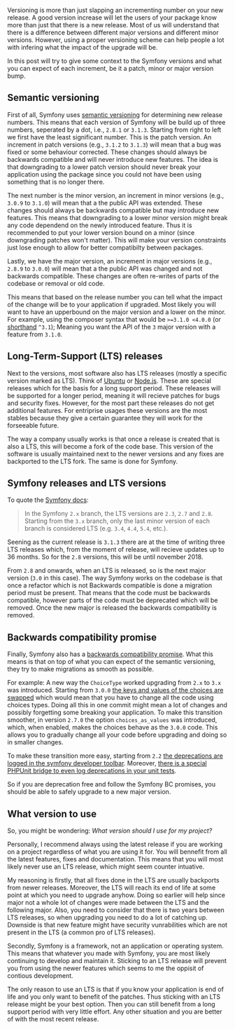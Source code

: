 Versioning is more than just slapping an incrementing number on your new release. A good version increase will let the users of your package know more than just that there is a new release. Most of us will understand that there is a difference between different major versions and different minor versions. However, using a proper versioning scheme can help people a lot with infering what the impact of the upgrade will be.

In this post will try to give some context to the Symfony versions and what you can expect of each increment, be it a patch, minor or major version bump.

## Semantic versioning
First of all, Symfony uses [semantic versioning][semver] for determining new release numbers. This means that each version of Symfony will be build up of three numbers, seperated by a dot, i.e., `2.8.1` or `3.1.3`. Starting from right to left we first have the least significant number. This is the patch version. An increment in patch versions (e.g., `3.1.2` to `3.1.3`) will mean that a bug was fixed or some behaviour corrected. These changes should always be backwards compatible and will never introduce new features. The idea is that downgrading to a lower patch version should never break your application using the package since you could not have been using something that is no longer there.

The next number is the minor version, an increment in minor versions (e.g., `3.0.9` to `3.1.0`) will mean that a the public API was extended. These changes should always be backwards compatible but may introduce new features. This means that downgrading to a lower minor version might break any code dependend on the newly introduced feature. Thus it is recommended to put your lower version bound on a minor (since downgrading patches won't matter). This will make your version constraints just lose enough to allow for better compatibilty between packages.

Lastly, we have the major version, an increment in major versions (e.g., `2.8.9` to `3.0.0`) will mean that a the public API was changed and not backwards compatible. These changes are often re-writes of parts of the codebase or removal or old code.

This means that based on the release number you can tell what the impact of the change will be to your application if upgraded. Most likely you will want to have an upperbound on the major version and a lower on the minor. For example, using the composer syntax that would be `>=3.1.0 <4.0.0` (or [shorthand][composer-caret] `^3.1`); Meaning you want the API of the `3` major version with a feature from `3.1.0`.

## Long-Term-Support (LTS) releases
Next to the versions, most software also has LTS releases (mostly a specific version marked as LTS). Think of [Ubuntu][ubuntu-lts] or [Node.js][nodejs-lts]. These are special releases which for the basis for a long support period. These releases will be supported for a longer period, meaning it will recieve patches for bugs and security fixes. However, for the most part these releases do not get additional features. For entriprise usages these versions are the most stables because they give a certain guarantee they will work for the forseeable future.

The way a company usually works is that once a release is created that is also a LTS, this will become a fork of the code base. This version of the software is usually maintained next to the newer versions and any fixes are backported to the LTS fork. The same is done for Symfony.

## Symfony releases and LTS versions
To quote the [Symfony docs][symfony-lts]:
> In the Symfony `2.x` branch, the LTS versions are `2.3`, `2.7` and `2.8`. Starting from the `3.x` branch, only the last minor version of each branch is considered LTS (e.g. `3.4`, `4.4`, `5.4`, etc.). 

Seening as the current release is `3.1.3` there are at the time of writing three LTS releases which, from the moment of release, will recieve updates up to 36 months. So for the `2.8` versions, this will be until november 2018.

From `2.8` and onwards, when an LTS is released, so is the next major version (`3.0` in this case). The way Symfony works on the codebase is that once a refactor which is not Backwards compatible is done a migration period must be present. That means that the code must be backwards compatible, however parts of the code must be deprecated which will be removed. Once the new major is released the backwards compatibility is removed.

## Backwards compatibility promise
Finally, Symfony also has a [backwards compatibility promise][symfony-bcp]. What this means is that on top of what you can expect of the semantic versioning, they try to make migrations as smooth as possible.

For example: A new way the `ChoiceType` worked upgrading from `2.x` to `3.x` was introduced. Starting from `3.0.0` [the keys and values of the choices are swapped][symfony-choice-option] which would mean that you have to change all the code using choices types. Doing all this in one commit might mean a lot of changes and possibly forgetting some breaking your application. To make this transition smoother, in version `2.7.0` the option `choices_as_values` was introduced, which, when enabled, makes the choices behave as the `3.0.0` code. This allows you to gradually change all your code before upgrading and doing so in smaller changes.

To make these transition more easy, starting from `2.2` [the deprecations are logged in the symfony developer toolbar][symfony-dept-logging]. Moreover, [there is a special PHPUnit bridge to even log deprecations in your unit tests][symfony-dept-phpunit].

So if you are deprecation free and follow the Symfony BC promises, you should be able to safely upgrade to a new major version.

## What version to use
So, you might be wondering: *What version should I use for my project?*

Personally, I recommend always using the latest release if you are working on a project regardless of what you are using it for. You will bennefit from all the latest features, fixes and documentation. This means that you will most likely never use an LTS release, which might seem counter intuative.

My reasoning is firstly, that all fixes done in the LTS are usually backports from newer releases. Moreover, the LTS will reach its end of life at some point at which you need to upgrade anyhow. Doing so earlier will help since major not a whole lot of changes were made between the LTS and the following major. Also, you need to consider that there is two years between LTS releases, so when upgrading you need to do a lot of catching up. Downside is that new feature might have security vunrabilities which are not present in the LTS (a common pro of LTS releases).

Secondly, Symfony is a framework, not an application or operating system. This means that whatever you made with Symfony, you are most likely continuing to develop and maintain it. Sticking to an LTS release will prevent you from using the newer features which seems to me the oppisit of contious development.

The only reason to use an LTS is that if you know your application is end of life and you only want to benefit of the patches. Thus sticking with an LTS release might be your best option. Then you can still benefit from a long support period with very little effort. Any other situation and you are better of with the most recent release.

[semver]: http://semver.org/
[composer-caret]: https://getcomposer.org/doc/articles/versions.md#caret
[ubuntu-lts]: https://wiki.ubuntu.com/LTS
[nodejs-lts]: https://github.com/nodejs/LTS
[symfony-bcp]: http://symfony.com/doc/current/contributing/code/bc.html
[symfony-lts]: http://symfony.com/doc/current/contributing/community/releases.html
[symfony-choice-option]: https://github.com/symfony/symfony/pull/16849
[symfony-dept-logging]: http://symfony.com/blog/new-in-symfony-2-2-logging-of-deprecated-calls
[symfony-dept-phpunit]: http://symfony.com/blog/new-in-symfony-2-7-phpunit-bridge
